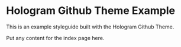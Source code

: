 # Hologram Github Theme Example

This is an example styleguide built with the Hologram Github Theme.

Put any content for the index page here.
